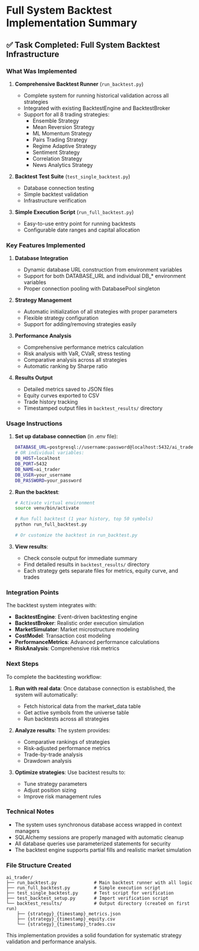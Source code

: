 # Full System Backtest Implementation Summary

## ✅ Task Completed: Full System Backtest Infrastructure

### What Was Implemented

1. **Comprehensive Backtest Runner** (`run_backtest.py`)
   - Complete system for running historical validation across all strategies
   - Integrated with existing BacktestEngine and BacktestBroker
   - Support for all 8 trading strategies:
     - Ensemble Strategy
     - Mean Reversion Strategy
     - ML Momentum Strategy
     - Pairs Trading Strategy
     - Regime Adaptive Strategy
     - Sentiment Strategy
     - Correlation Strategy
     - News Analytics Strategy

2. **Backtest Test Suite** (`test_single_backtest.py`)
   - Database connection testing
   - Simple backtest validation
   - Infrastructure verification

3. **Simple Execution Script** (`run_full_backtest.py`)
   - Easy-to-use entry point for running backtests
   - Configurable date ranges and capital allocation

### Key Features Implemented

1. **Database Integration**
   - Dynamic database URL construction from environment variables
   - Support for both DATABASE_URL and individual DB_* environment variables
   - Proper connection pooling with DatabasePool singleton

2. **Strategy Management**
   - Automatic initialization of all strategies with proper parameters
   - Flexible strategy configuration
   - Support for adding/removing strategies easily

3. **Performance Analysis**
   - Comprehensive performance metrics calculation
   - Risk analysis with VaR, CVaR, stress testing
   - Comparative analysis across all strategies
   - Automatic ranking by Sharpe ratio

4. **Results Output**
   - Detailed metrics saved to JSON files
   - Equity curves exported to CSV
   - Trade history tracking
   - Timestamped output files in `backtest_results/` directory

### Usage Instructions

1. **Set up database connection** (in .env file):

   ```bash
   DATABASE_URL=postgresql://username:password@localhost:5432/ai_trader
   # OR individual variables:
   DB_HOST=localhost
   DB_PORT=5432
   DB_NAME=ai_trader
   DB_USER=your_username
   DB_PASSWORD=your_password
   ```

2. **Run the backtest**:

   ```bash
   # Activate virtual environment
   source venv/bin/activate

   # Run full backtest (1 year history, top 50 symbols)
   python run_full_backtest.py

   # Or customize the backtest in run_backtest.py
   ```

3. **View results**:
   - Check console output for immediate summary
   - Find detailed results in `backtest_results/` directory
   - Each strategy gets separate files for metrics, equity curve, and trades

### Integration Points

The backtest system integrates with:

- **BacktestEngine**: Event-driven backtesting engine
- **BacktestBroker**: Realistic order execution simulation
- **MarketSimulator**: Market microstructure modeling
- **CostModel**: Transaction cost modeling
- **PerformanceMetrics**: Advanced performance calculations
- **RiskAnalysis**: Comprehensive risk metrics

### Next Steps

To complete the backtesting workflow:

1. **Run with real data**: Once database connection is established, the system will automatically:
   - Fetch historical data from the market_data table
   - Get active symbols from the universe table
   - Run backtests across all strategies

2. **Analyze results**: The system provides:
   - Comparative rankings of strategies
   - Risk-adjusted performance metrics
   - Trade-by-trade analysis
   - Drawdown analysis

3. **Optimize strategies**: Use backtest results to:
   - Tune strategy parameters
   - Adjust position sizing
   - Improve risk management rules

### Technical Notes

- The system uses synchronous database access wrapped in context managers
- SQLAlchemy sessions are properly managed with automatic cleanup
- All database queries use parameterized statements for security
- The backtest engine supports partial fills and realistic market simulation

### File Structure Created

```
ai_trader/
├── run_backtest.py              # Main backtest runner with all logic
├── run_full_backtest.py         # Simple execution script
├── test_single_backtest.py      # Test script for verification
├── test_backtest_setup.py       # Import verification script
└── backtest_results/            # Output directory (created on first run)
    ├── {strategy}_{timestamp}_metrics.json
    ├── {strategy}_{timestamp}_equity.csv
    └── {strategy}_{timestamp}_trades.csv
```

This implementation provides a solid foundation for systematic strategy validation and performance analysis.
